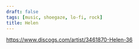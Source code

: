 ```yaml
---
draft: false
tags: [music, shoegaze, lo-fi, rock]
title: Helen
---
```


https://www.discogs.com/artist/3461870-Helen-36
